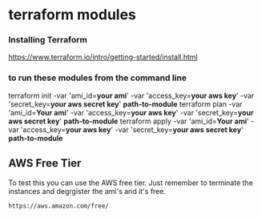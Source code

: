 # terraform modules

### Installing Terraform

https://www.terraform.io/intro/getting-started/install.html

### to run these modules from the command line


terraform init  -var 'ami_id=<b>your ami</b>' -var 'access_key=<b>your aws key</b>' -var 'secret_key=<b>your aws secret key</b>' <b>path-to-module</b>
terraform plan  -var 'ami_id=<b>Your ami</b>' -var 'access_key=<b>your aws key</b>' -var 'secret_key=<b>your aws secret key</b>' <b>path-to-module</b>
terraform apply  -var 'ami_id=<b>Your ami</b>' -var 'access_key=<b>your aws key</b>' -var 'secret_key=<b>your aws secret key</b>' <b>path-to-module</b>

## AWS Free Tier
To test this you can use the AWS free tier. Just remember to terminate the instances and degrgister the ami's and it's free.


    https://aws.amazon.com/free/
